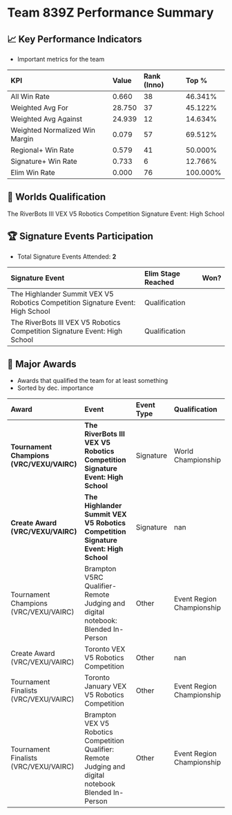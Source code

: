 # Team 839Z Performance Summary

## 📈 Key Performance Indicators
- Important metrics for the team

| KPI | Value | Rank (Inno) | Top % |
|:---|:-----|:----|:-----|
| All Win Rate | 0.660 | 38 | 46.341% |
| Weighted Avg For | 28.750 | 37 | 45.122% |
| Weighted Avg Against | 24.939 | 12 | 14.634% |
| Weighted Normalized Win Margin | 0.079 | 57 | 69.512% |
| Regional+ Win Rate | 0.579 | 41 | 50.000% |
| Signature+ Win Rate | 0.733 | 6 | 12.766% |
| Elim Win Rate | 0.000 | 76 | 100.000% |


## 🎯 Worlds Qualification
The RiverBots III VEX V5 Robotics Competition Signature Event: High School

## 🏆 Signature Events Participation
- Total Signature Events Attended: **2**

| Signature Event | Elim Stage Reached | Won? |
|:----------------|:-------------------|:----|
| The Highlander Summit VEX V5 Robotics Competition Signature Event: High School | Qualification |  |
| The RiverBots III VEX V5 Robotics Competition Signature Event: High School | Qualification |  |


## 🥇 Major Awards
- Awards that qualified the team for at least something
- Sorted by dec. importance

| Award | Event | Event Type | Qualification |
|:------|:------|:-----------|:--------------|
| **Tournament Champions (VRC/VEXU/VAIRC)** | **The RiverBots III VEX V5 Robotics Competition Signature Event: High School** | Signature | World Championship |
| **Create Award (VRC/VEXU/VAIRC)** | **The Highlander Summit VEX V5 Robotics Competition Signature Event: High School** | Signature | nan |
| Tournament Champions (VRC/VEXU/VAIRC) | Brampton V5RC Qualifier- Remote Judging and digital notebook: Blended In-Person | Other | Event Region Championship |
| Create Award (VRC/VEXU/VAIRC) | Toronto VEX V5 Robotics Competition | Other | nan |
| Tournament Finalists (VRC/VEXU/VAIRC) | Toronto January VEX V5 Robotics Competition | Other | Event Region Championship |
| Tournament Finalists (VRC/VEXU/VAIRC) | Brampton VEX V5 Robotics Competition Qualifier: Remote Judging and digital notebook Blended In-Person | Other | Event Region Championship |

